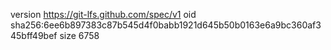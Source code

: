 version https://git-lfs.github.com/spec/v1
oid sha256:6ee6b897383c87b545d4f0babb1921d645b50b0163e6a9bc360af345bff49bef
size 6758
